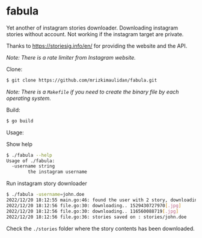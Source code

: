 # fabula

Yet another of instagram stories downloader. Downloading instagram stories without account. Not working if the instagram target are private.

Thanks to https://storiesig.info/en/ for providing the website and the API.

*Note: There is a rate limiter from Instagram website.*

Clone:

```bash
$ git clone https://github.com/mrizkimaulidan/fabula.git
```

*Note: There is a `Makefile` if you need to create the binary file by each operating system.*

Build:
```bash
$ go build
```

Usage:

Show help

```bash
$ ./fabula --help
Usage of ./fabula:
  -username string
        the instagram username
```

Run instagram story downloader

```bash
$ ./fabula -username=john.doe
2022/12/20 18:12:55 main.go:46: found the user with 2 story, downloading now please wait..
2022/12/20 18:12:56 file.go:30: downloading.. 1529430727970[.jpg]
2022/12/20 18:12:56 file.go:30: downloading.. 116560088719[.jpg]
2022/12/20 18:12:56 file.go:36: stories saved on : stories/john.doe
```

Check the `./stories` folder where the story contents has been downloaded.